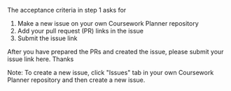 The acceptance criteria in step 1 asks for
1. Make a new issue on your own Coursework Planner repository
2. Add your pull request (PR) links in the issue
3. Submit the issue link 

After you have prepared the PRs and created the issue, please submit your issue link here. Thanks


Note: To create a new issue, click "Issues" tab in your own Coursework Planner repository and then create a new issue.
